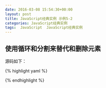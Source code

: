 ```yaml
---
date: 2016-03-08 15:54:30+00:00
layout: post
title: JavaScript经典实例 示例5-2
categories: JavaScript经典实例
tags:  JavaScript  JavaScript经典实例
---
```


使用循环和分割来替代和删除元素
----------------

<head>
<title>Looping and Splicing</title>
<meta http-equiv="Content-Type" content="text/html;charset=utf-8">
<script type="text/javascript">
window.onload = function(){
    var charSets = new Array("ab", "bb", "cd", "ab", "cc", "ab", "dd", "ab");
    var blk1 = document.getElementById("result1");
    blk1.innerHTML = charSets;
    //替换元素
    while(charSets.indexOf("ab") != -1){
        charSets.splice(charSets.indexOf("ab"), 1, "**");
    }
    //alert(charSets);
    var blk2 = document.getElementById("result2");
    blk2.innerHTML = charSets;
    
    //删除新元素
    while(charSets.indexOf("**") != -1){
        charSets.splice(charSets.indexOf("**"), 1);
    }
    //alert(charSets);
    var blk3 = document.getElementById("result3");
    blk3.innerHTML = charSets;
}
</script>
</head>
<body>
<div id="result1"></div>
<div id="result2"></div>
<div id="result3"></div>
</body>

源码如下：

{% highlight yaml %} 
<!DOCTYPE html>
<head>
<title>Looping and Splicing</title>
<meta http-equiv="Content-Type" content="text/html;charset=utf-8">
<script type="text/javascript">

var charSets = new Array("ab", "bb", "cd", "ab", "cc", "ab", "dd", "ab");

//替换元素
while(charSets.indexOf("ab") != -1){
    charSets.splice(charSets.indexOf("ab"), 1, "**");
}
alert(charSets);

//删除新元素
while(charSets.indexOf("**") != -1){
    charSets.splice(charSets.indexOf("**"), 1);
}
alert(charSets);

</script>
</head>
<body>
</body>
</html>
{% endhighlight %}
